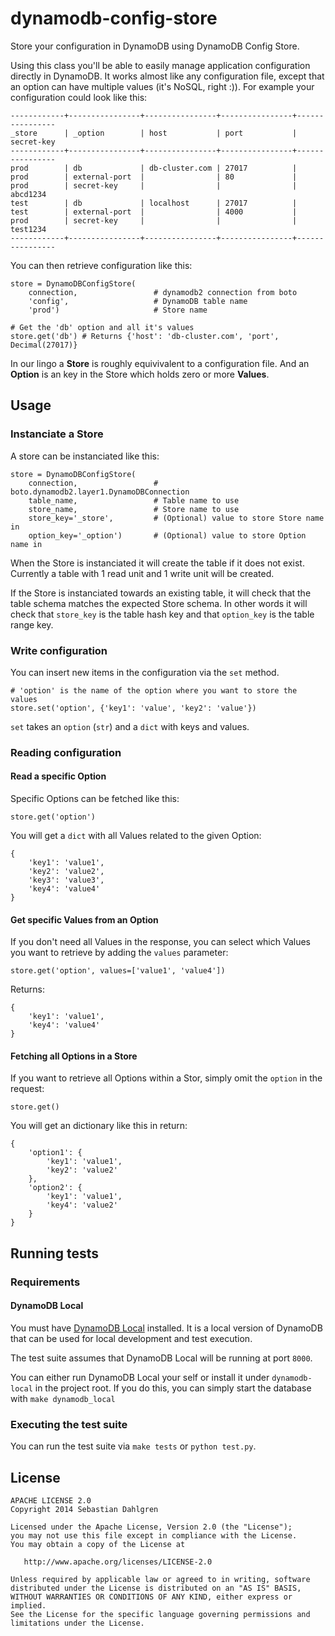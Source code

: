 # dynamodb-config-store

Store your configuration in DynamoDB using DynamoDB Config Store.

Using this class you'll be able to easily manage application configuration directly in DynamoDB. It works almost like any configuration file, except that an option can have multiple values (it's NoSQL, right :)). For example your configuration could look like this:

    ------------+----------------+----------------+----------------+----------------
    _store      | _option        | host           | port           | secret-key
    ------------+----------------+----------------+----------------+----------------
    prod        | db             | db-cluster.com | 27017          |
    prod        | external-port  |                | 80             |
    prod        | secret-key     |                |                | abcd1234
    test        | db             | localhost      | 27017          |
    test        | external-port  |                | 4000           |
    prod        | secret-key     |                |                | test1234
    ------------+----------------+----------------+----------------+----------------

You can then retrieve configuration like this:

    store = DynamoDBConfigStore(
        connection,                 # dynamodb2 connection from boto
        'config',                   # DynamoDB table name
        'prod')                     # Store name

    # Get the 'db' option and all it's values
    store.get('db') # Returns {'host': 'db-cluster.com', 'port', Decimal(27017)}

In our lingo a **Store** is roughly equivivalent to a configuration file. And an **Option** is an key in the Store which holds zero or more **Values**.

## Usage

### Instanciate a Store

A store can be instanciated like this:

    store = DynamoDBConfigStore(
        connection,                 # boto.dynamodb2.layer1.DynamoDBConnection
        table_name,                 # Table name to use
        store_name,                 # Store name to use
        store_key='_store',         # (Optional) value to store Store name in
        option_key='_option')       # (Optional) value to store Option name in

When the Store is instanciated it will create the table if it does not exist. Currently a table with 1 read unit and 1 write unit will be created.

If the Store is instanciated towards an existing table, it will check that the table schema matches the expected Store schema. In other words it will check that `store_key` is the table hash key and that `option_key` is the table range key.

### Write configuration

You can insert new items in the configuration via the `set` method.

    # 'option' is the name of the option where you want to store the values
    store.set('option', {'key1': 'value', 'key2': 'value'})

`set` takes an `option` (`str`) and a `dict` with keys and values.

### Reading configuration

#### Read a specific Option

Specific Options can be fetched like this:

    store.get('option')

You will get a `dict` with all Values related to the given Option:

    {
        'key1': 'value1',
        'key2': 'value2',
        'key3': 'value3',
        'key4': 'value4'
    }

#### Get specific Values from an Option

If you don't need all Values in the response, you can select which Values you want to retrieve by adding the `values` parameter:

    store.get('option', values=['value1', 'value4'])

Returns:

    {
        'key1': 'value1',
        'key4': 'value4'
    }

#### Fetching all Options in a Store

If you want to retrieve all Options within a Stor, simply omit the `option` in the request:

    store.get()

You will get an dictionary like this in return:

    {
        'option1': {
            'key1': 'value1',
            'key2': 'value2'
        },
        'option2': {
            'key1': 'value1',
            'key4': 'value2'
        }
    }

## Running tests

### Requirements

#### DynamoDB Local

You must have [DynamoDB Local](http://docs.aws.amazon.com/amazondynamodb/latest/developerguide/Tools.DynamoDBLocal.html) installed. It is a local version of DynamoDB that can be used for local development and test execution.

The test suite assumes that DynamoDB Local will be running at port `8000`.

You can either run DynamoDB Local your self or install it under `dynamodb-local` in the project root. If you do this, you can simply start the database with `make dynamodb_local`

### Executing the test suite

You can run the test suite via `make tests` or `python test.py`.

## License

    APACHE LICENSE 2.0
    Copyright 2014 Sebastian Dahlgren

    Licensed under the Apache License, Version 2.0 (the "License");
    you may not use this file except in compliance with the License.
    You may obtain a copy of the License at

       http://www.apache.org/licenses/LICENSE-2.0

    Unless required by applicable law or agreed to in writing, software
    distributed under the License is distributed on an "AS IS" BASIS,
    WITHOUT WARRANTIES OR CONDITIONS OF ANY KIND, either express or implied.
    See the License for the specific language governing permissions and
    limitations under the License.
